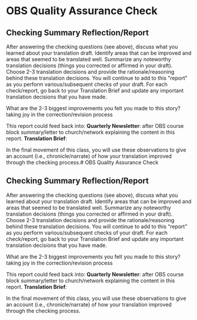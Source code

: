 
# OBS Quality Assurance Check

## Checking Summary Reflection/Report

After answering the checking questions (see above), discuss what you learned about your translation draft. Identify areas that can be improved and areas that seemed to be translated well. Summarize any noteworthy translation decisions (things you corrected or affirmed in your draft). Choose 2-3 translation decisions and provide the rationale/reasoning behind these translation decisions. You will continue to add to this "report" as you perform various/subsequent checks of your draft. For each check/report, go back to your Translation Brief and update any important translation decisions that you have made.

What are the 2-3 biggest improvements you felt you made to this story? taking joy in the correction/revision process


This report could feed back into: 
**Quarterly Newsletter**: after OBS course block summary/letter to church/network explaining the content in this report.
**Translation Brief**: 

In the final movement of this class, you will use these observations to give an account (i.e., chronicle/narrate) of how your translation improved through the checking process.# OBS Quality Assurance Check

## Checking Summary Reflection/Report

After answering the checking questions (see above), discuss what you learned about your translation draft. Identify areas that can be improved and areas that seemed to be translated well. Summarize any noteworthy translation decisions (things you corrected or affirmed in your draft). Choose 2-3 translation decisions and provide the rationale/reasoning behind these translation decisions. You will continue to add to this “report” as you perform various/subsequent checks of your draft. For each check/report, go back to your Translation Brief and update any important translation decisions that you have made.

What are the 2-3 biggest improvements you felt you made to this story? taking joy in the correction/revision process

This report could feed back into:
**Quarterly Newsletter**: after OBS course block summary/letter to church/network explaining the content in this report.
**Translation Brief**:

In the final movement of this class, you will use these observations to give an account (i.e., chronicle/narrate) of how your translation improved through the checking process.
